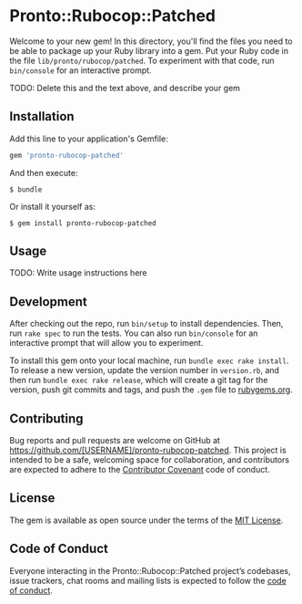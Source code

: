 # Pronto::Rubocop::Patched

Welcome to your new gem! In this directory, you'll find the files you need to be able to package up your Ruby library into a gem. Put your Ruby code in the file `lib/pronto/rubocop/patched`. To experiment with that code, run `bin/console` for an interactive prompt.

TODO: Delete this and the text above, and describe your gem

## Installation

Add this line to your application's Gemfile:

```ruby
gem 'pronto-rubocop-patched'
```

And then execute:

    $ bundle

Or install it yourself as:

    $ gem install pronto-rubocop-patched

## Usage

TODO: Write usage instructions here

## Development

After checking out the repo, run `bin/setup` to install dependencies. Then, run `rake spec` to run the tests. You can also run `bin/console` for an interactive prompt that will allow you to experiment.

To install this gem onto your local machine, run `bundle exec rake install`. To release a new version, update the version number in `version.rb`, and then run `bundle exec rake release`, which will create a git tag for the version, push git commits and tags, and push the `.gem` file to [rubygems.org](https://rubygems.org).

## Contributing

Bug reports and pull requests are welcome on GitHub at https://github.com/[USERNAME]/pronto-rubocop-patched. This project is intended to be a safe, welcoming space for collaboration, and contributors are expected to adhere to the [Contributor Covenant](http://contributor-covenant.org) code of conduct.

## License

The gem is available as open source under the terms of the [MIT License](https://opensource.org/licenses/MIT).

## Code of Conduct

Everyone interacting in the Pronto::Rubocop::Patched project’s codebases, issue trackers, chat rooms and mailing lists is expected to follow the [code of conduct](https://github.com/[USERNAME]/pronto-rubocop-patched/blob/master/CODE_OF_CONDUCT.md).
